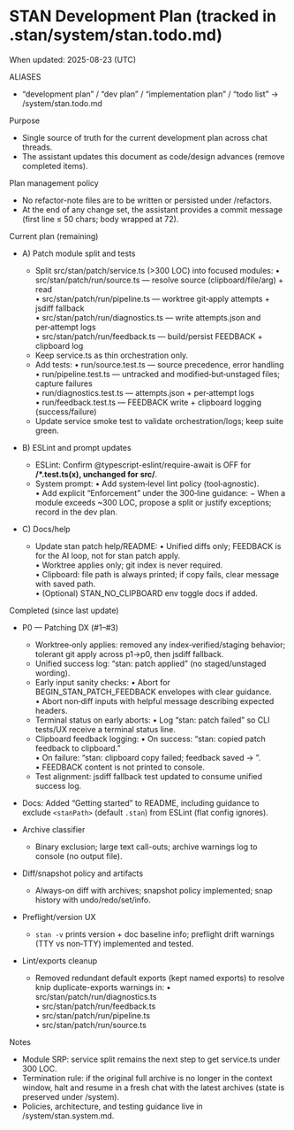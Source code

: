 # STAN Development Plan (tracked in .stan/system/stan.todo.md)

When updated: 2025-08-23 (UTC)

ALIASES

- “development plan” / “dev plan” / “implementation plan” / “todo list”
  → <stanPath>/system/stan.todo.md

Purpose

- Single source of truth for the current development plan across chat
  threads.
- The assistant updates this document as code/design advances (remove
  completed items).

Plan management policy

- No refactor-note files are to be written or persisted under
  <stanPath>/refactors.
- At the end of any change set, the assistant provides a commit message
  (first line ≤ 50 chars; body wrapped at 72).

Current plan (remaining)

- A) Patch module split and tests
  - Split src/stan/patch/service.ts (>300 LOC) into focused modules:
    • src/stan/patch/run/source.ts — resolve source (clipboard/file/arg) + read  
    • src/stan/patch/run/pipeline.ts — worktree git‑apply attempts + jsdiff fallback  
    • src/stan/patch/run/diagnostics.ts — write attempts.json and per‑attempt logs  
    • src/stan/patch/run/feedback.ts — build/persist FEEDBACK + clipboard log
  - Keep service.ts as thin orchestration only.
  - Add tests:
    • run/source.test.ts — source precedence, error handling  
    • run/pipeline.test.ts — untracked and modified‑but‑unstaged files; capture failures  
    • run/diagnostics.test.ts — attempts.json + per‑attempt logs  
    • run/feedback.test.ts — FEEDBACK write + clipboard logging (success/failure)
  - Update service smoke test to validate orchestration/logs; keep suite green.

- B) ESLint and prompt updates
  - ESLint: Confirm @typescript-eslint/require-await is OFF for **/\*.test.ts(x), unchanged for src/**.
  - System prompt:
    • Add system‑level lint policy (tool‑agnostic).  
    • Add explicit “Enforcement” under the 300‑line guidance:
    − When a module exceeds ~300 LOC, propose a split or justify exceptions; record in the dev plan.

- C) Docs/help
  - Update stan patch help/README:
    • Unified diffs only; FEEDBACK is for the AI loop, not for stan patch apply.  
    • Worktree applies only; git index is never required.  
    • Clipboard: file path is always printed; if copy fails, clear message with saved path.  
    • (Optional) STAN_NO_CLIPBOARD env toggle docs if added.

Completed (since last update)

- P0 — Patching DX (#1–#3)
  - Worktree‑only applies: removed any index‑verified/staging behavior; tolerant git apply across p1→p0, then jsdiff fallback.
  - Unified success log: “stan: patch applied” (no staged/unstaged wording).
  - Early input sanity checks:
    • Abort for BEGIN_STAN_PATCH_FEEDBACK envelopes with clear guidance.  
    • Abort non‑diff inputs with helpful message describing expected headers.
  - Terminal status on early aborts:
    • Log “stan: patch failed” so CLI tests/UX receive a terminal status line.
  - Clipboard feedback logging:
    • On success: “stan: copied patch feedback to clipboard.”  
    • On failure: “stan: clipboard copy failed; feedback saved -> <path>”.  
    • FEEDBACK content is not printed to console.
  - Test alignment: jsdiff fallback test updated to consume unified success log.

- Docs: Added “Getting started” to README, including guidance to exclude
  `<stanPath>` (default `.stan`) from ESLint (flat config ignores).

- Archive classifier
  - Binary exclusion; large text call-outs; archive warnings log to
    console (no output file).

- Diff/snapshot policy and artifacts
  - Always-on diff with archives; snapshot policy implemented; snap
    history with undo/redo/set/info.

- Preflight/version UX
  - `stan -v` prints version + doc baseline info; preflight drift warnings (TTY vs non‑TTY)
    implemented and tested.

- Lint/exports cleanup
  - Removed redundant default exports (kept named exports) to resolve
    knip duplicate-exports warnings in:
    • src/stan/patch/run/diagnostics.ts  
    • src/stan/patch/run/feedback.ts  
    • src/stan/patch/run/pipeline.ts  
    • src/stan/patch/run/source.ts

Notes

- Module SRP: service split remains the next step to get service.ts under 300 LOC.
- Termination rule: if the original full archive is no longer in the
  context window, halt and resume in a fresh chat with the latest
  archives (state is preserved under <stanPath>/system).
- Policies, architecture, and testing guidance live in
  <stanPath>/system/stan.system.md.
